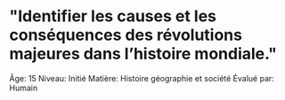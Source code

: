 # "Identifier les causes et les conséquences des révolutions majeures dans l’histoire mondiale."

Âge: 15
Niveau: Initié
Matière: Histoire géographie et société
Évalué par: Humain